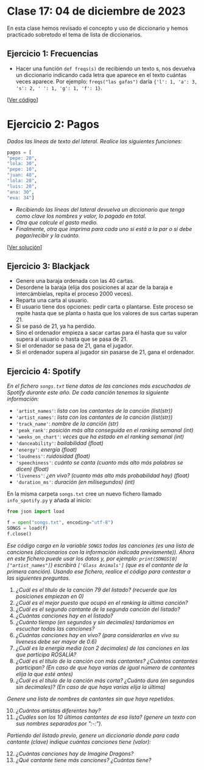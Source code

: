 # Clase 17: 04 de diciembre de 2023

En esta clase hemos revisado el concepto y uso de diccionario y hemos practicado sobretodo el tema de lista de diccionarios.

## Ejercicio 1: Frecuencias
* Hacer una función `def freqs(s)` de recibiendo un texto s, nos devuelva un diccionario indicando cada letra que aparece en el texto cuántas veces aparece. Por ejemplo: `freqs("las gafas")` daría `{'l': 1, 'a': 3, 's': 2, ' ': 1, 'g': 1, 'f': 1}`.

[[Ver código](t7e04.frecuencias.py)]

# Ejercicio 2: Pagos
*Dados las líneas de texto del lateral. Realice las siguientes funciones:*
```python
pagos = [
"pepe: 20",
"lola: 30",
"pepe: 10",
"juan: 40",
"lola: 20",
"luis: 20",
"ana: 30",
"eva: 34"]
```
* *Recibiendo las líneas del lateral devuelva un diccionario que tenga como clave los nombres y valor, lo pagado en total.*
* *Otra que calcule el gasto medio.*
* *Finalmente, otra que imprima para cada uno si está a la par o si debe pagar/recibir y la cuánto.*

[[Ver solución](t7e05.pagos.py)]



## Ejercicio 3: Blackjack

* Genere una baraja ordenada con las 40 cartas.
* Desordene la baraja (elija dos posiciones al azar de la baraja e intercámbielas, repita el proceso 2000 veces).
* Reparta una carta al usuario.
* El usuario tiene dos opciones: pedir carta o plantarse. Este proceso se repite hasta que se planta o hasta que los valores de sus cartas superan 21.
* Si se pasó de 21, ya ha perdido.
* Sino el ordenador empieza a sacar cartas para él hasta que su valor supera al usuario o hasta que se pasa de 21.
* Si el ordenador se pasa de 21, gana el jugador.
* Si el ordenador supera al jugador sin pasarse de 21, gana el ordenador.




## Ejercicio 4: Spotify

*En el fichero `songs.txt` tiene datos de las canciones más escuchadas de Spotify durante este año. De cada canción tenemos la siguiente información:*

* `'artist_names'`: *lista con los cantantes de la canción (list(str))*
* `'artist_names'`: *lista con los cantantes de la canción (list(str))*
* `'track_name'`: *nombre de la canción (str)*
* `'peak_rank'`: *posición más alta conseguida en el ranking semanal (int)*
* `'weeks_on_chart'`: *veces que ha estado en el ranking semanal (int)*
* `'danceability'`: *bailabilidad (float)*
* `'energy'`: *energía (float)*
* `'loudness'`: *ruidosidad (float)*
* `'speechiness'`: *cuánto se canta (cuanto más alto más palabras se dicen) (float)*
* `'liveness'`: *¿en vivo? (cuanto más alto más probabilidad hay) (float)*
* `'duration_ms'`: *duración (en milisegundos) (int)*

En la misma carpeta `songs.txt` cree un nuevo fichero llamado `info_spotify.py` y añada al inicio:

```python
from json import load

f = open("songs.txt", encoding="utf-8")
SONGS = load(f)
f.close()
```

*Ese código carga en la variable `SONGS` todas las canciones (es una lista de canciones (diccionarios con la información indicada previamente)). Ahora en este fichero puede usar los datos y, por ejemplo: `print(SONGS[0]["artist_names"]`) escribirá `['Glass Animals']` (que es el cantante de la primera canción).
Usando ese fichero, realice el código para contestar a las siguientes preguntas.*

1.	*¿Cuál es el título de la canción 79 del listado? (recuerde que las posiciones empiezan en 0)*
2.	*¿Cuál es el mejor puesto que ocupó en el ranking la última canción?*
3.	*¿Cuál es el segundo cantante de la segunda canción del listado?*
4.	*¿Cuántas canciones hay en el listado?*
5.	*¿Cuánto tiempo (en segundos y sin decimales) tardaríamos en escuchar todas las canciones?*
6.	*¿Cuántas canciones hay en vivo? (para considerarlas en vivo su liveness debe ser mayor de 0.6)*
7.	*¿Cuál es la energía media (con 2 decimales) de las canciones en las que participa ROSALÍA?*
8.	*¿Cuál es el título de la canción con más cantantes? ¿Cuántos cantantes participan? (En caso de que haya varias de igual número de cantantes elija la que esté antes)* 
9.	*¿Cuál es el título de la canción más corta? ¿Cuánto dura (en segundos sin decimales)? (En caso de que haya varias elija la última)* 

*Genere una lista de nombres de cantantes sin que haya repetidos.*

10.	*¿Cuántos artistas diferentes hay?*
11.	*¿Cuáles son los 10 últimos cantantes de esa lista? (genere un texto con sus nombres separados por ":-:").*

*Partiendo del listado previo, genere un diccionario donde para cada cantante (clave) indique cuántas canciones tiene (valor):*

12.	*¿Cuántas canciones hay de Imagine Dragons?*
13.	*¿Qué cantante tiene más canciones? ¿Cuántas tiene?* 




